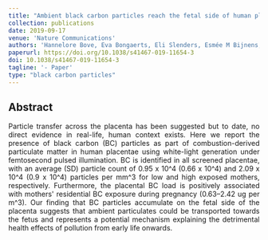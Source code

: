 ```yaml
---
title: "Ambient black carbon particles reach the fetal side of human placenta"
collection: publications
date: 2019-09-17
venue: 'Nature Communications'
authors: 'Hannelore Bove, Eva Bongaerts, Eli Slenders, Esmée M Bijnens, Nelly D Saenen, Wilfried Gyselaers, Peter Van Eyken, Michelle Plusquin, Maarten BJ Roeffaers, Marcel Ameloot, Tim S Nawrot'
paperurl: https://doi.org/10.1038/s41467-019-11654-3
doi: 10.1038/s41467-019-11654-3
tagline: '- Paper'
type: "black carbon particles"
---
```


<h2> Abstract </h2>
<p align= "justify">
Particle transfer across the placenta has been suggested but to date, no direct evidence in real-life, human context exists. Here we report the presence of black carbon (BC) particles as part of combustion-derived particulate matter in human placentae using white-light generation under femtosecond pulsed illumination. BC is identified in all screened placentae, with an average (SD) particle count of 0.95 x 10^4 (0.66 x 10^4) and 2.09 x 10^4 (0.9 x 10^4) particles per mm^3 for low and high exposed mothers, respectively. Furthermore, the placental BC load is positively associated with mothers' residential BC exposure during pregnancy (0.63–2.42 ug per m^3). Our finding that BC particles accumulate on the fetal side of the placenta suggests that ambient particulates could be transported towards the fetus and represents a potential mechanism explaining the detrimental health effects of pollution from early life onwards.
  
  
  
  
